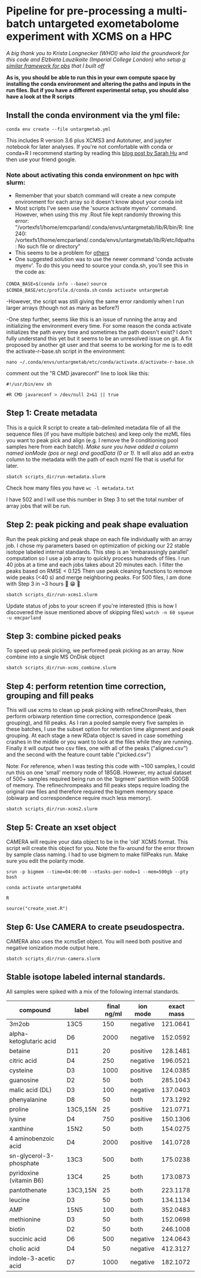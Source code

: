 # Pipeline for pre-processing a multi-batch untargeted exometabolome experiment with XCMS on a HPC

*A big thank you to Krista Longnecker (WHOI) who laid the groundwork for this code and Elzbieta Lauzikaite (Imperial College London) who setup [a similar framework for pbs](https://github.com/lauzikaite/Imperial-HPC-R) that I built off*

**As is, you should be able to run this in your own compute space by installing the conda environment and altering the paths and inputs in the run files. But if you have a different experimental setup, you should also have a look at the R scripts**

## Install the conda environment via the yml file:
```conda env create --file untargmetab.yml```

This includes R version 3.6 plus XCMS3 and Autotuner, and jupyter notebook for later analyses. If you're not comfortable with conda or conda+R I recommend starting by reading  this [blog post by Sarah Hu](https://alexanderlabwhoi.github.io/post/anaconda-r-sarah/) and then use your friend google.

### Note about activating this conda environment on hpc with slurm:
- Remember that your sbatch command will create a new compute environment for each array so it doesn't know about your conda init
- Most scripts I've seen use the 'source activate myenv' command. However, when using this my .Rout file kept randomly throwing this error: "/vortexfs1/home/emcparland/.conda/envs/untargmetab/lib/R/bin/R: line 240: /vortexfs1/home/emcparland/.conda/envs/untargmetab/lib/R/etc/ldpaths: No such file or directory"
- This seems to be a problem for [others](https://github.com/conda-forge/r-base-feedstock/issues/67)
- One suggested solution was to use the newer command 'conda activate myenv'. To do this you need to source your conda.sh, you'll see this in the code as:

```CONDA_BASE=$(conda info --base)```
```source $CONDA_BASE/etc/profile.d/conda.sh```
```conda activate untargmetab```

-However, the script was still giving the same error randomly when I run larger arrays (though not as many as before?)

-One step further, seems like this is an issue of running the array and initializing the environment every time. For some reason the conda activate initializes the path every time and sometimes the path doesn't exist? I don't fully understand this yet but it seems to be an unresolved issue on git. A fix proposed by another git user and that seems to be working for me is to edit the activate-r-base.sh script in the environment:

```nano ~/.conda/envs/untargmetab/etc/conda/activate.d/activate-r-base.sh```

comment out the "R CMD javareconf" line to look like this: 

```#!/usr/bin/env sh```

```#R CMD javareconf > /dev/null 2>&1 || true ```

## Step 1: Create metadata
This is a quick R script to create a tab-delimited metadata file of all the sequence files (if you have multiple batches) and keep only the mzML files you want to peak pick and align (e.g. I remove the 9 conditioning pool samples here from each batch). *Make sure you have added a column named ionMode (pos or neg) and goodData (0 or 1).* It will also add an extra column to the metadata with the path of each mzml file that is useful for later.

```sbatch scripts_dir/run-metadata.slurm```

Check how many files you have 
```wc -l metadata.txt```

I have 502 and I will use this number in Step 3 to set the total number of array jobs that will be run.

## Step 2: peak picking and peak shape evaluation
Run the peak picking and peak shape on each file individually with an array job. I chose my parameters based on optimization of picking our 22 stable isotope labeled internal standards. This step is an 'embarassingly parallel' computation so I use a job array to quickly process hundreds of files. I run 40 jobs at a time and each jobs takes about 20 minutes each. I filter the peaks based on RMSE < 0.125 Then use peak cleaning functions to remove wide peaks (<40 s) and merge neighboring peaks. For 500 files, I am done with Step 3 in ~3 hours :clap: :grin: :clap:

```sbatch scripts_dir/run-xcms1.slurm```

Update status of jobs to your screen if you're interested (this is how I discovered the issue mentioned above of skipping files) ```watch -n 60 squeue -u emcparland```

## Step 3: combine picked peaks
To speed up peak picking, we performed peak picking as an array. Now combine into a single MS OnDisk object

```sbatch scripts_dir/run-xcms_combine.slurm```

## Step 4: perform retention time correction, grouping and fill peaks
This will use xcms to clean up peak picking with refineChromPeaks, then perform orbiwarp retention time correction, correspondence (peak grouping), and fill peaks. As I ran a pooled sample every five samples in these batches, I use the subset option for retention time alignment and peak grouping. At each stage a new RData object is saved in case something crashes in the middle or you want to look at the files while they are running. Finally it will output two csv files, one with all of the peaks ("aligned.csv") and the second with the feature count table ("picked.csv")

Note: For reference, when I was testing this code with ~100 samples, I could run this on one 'small' memory node of 185GB. However, my actual dataset of 500+ samples required being run on the 'bigmem' partition with 500GB of memory. The refinechrompeaks and fill peaks steps require loading the original raw files and therefore required the bigmem memory space (obiwarp and correspondence require much less memory).

```sbatch scripts_dir/run-xcms2.slurm```

## Step 5: Create an xset object 
CAMERA will require your data object to be in the 'old' XCMS format. This script will create this object for you. Note the fix-around for the error thrown by sample class naming. I had to use bigmem to make fillPeaks run. Make sure you edit the polarity mode.

```srun -p bigmem --time=04:00:00 --ntasks-per-node=1 --mem=500gb --pty bash```

```conda activate untargmetabR4```

```R```

```source("create_xset.R")```

## Step 6: Use CAMERA to create pseudospectra.
CAMERA also uses the xcmsSet object. You will need both positive and negative ionization mode output here.

```sbatch scripts_dir/run-camera.slurm```


## Stable isotope labeled internal standards.
All samples were spiked with a mix of the following internal standards.

| compound | label | final ng/ml | ion mode | exact mass |
| -------- | ----- | ----------- | -------- | ---------- |
| 3m2ob    | 13C5  | 150 | negative | 121.0641 |
| alpha-ketoglutaric acid | D6 | 2000 | negative | 152.0592 |
| betaine | D11 | 20 | positive | 128.1481 |
| citric acid | D4 | 250 | negative | 196.0521 |
| cysteine | D3 | 1000 | positive | 124.0385 |
| guanosine | D2 | 50 | both | 285.1043 |
| malic acid (DL) | D3 | 100 | negative | 137.0403 |
| phenyalanine | D8 | 50 | both | 173.1292 |
| proline | 13C5,15N | 25 | positive | 121.0771 |
| lysine | D4 | 750 | positive | 150.1306 |
| xanthine | 15N2 | 50 | both | 154.0275 |
| 4 aminobenzoic acid | D4 | 2000 | positive | 141.0728 |
| sn-glycerol-3-phosphate | 13C3 | 500 | both | 175.0238 |
| pyridoxine (vitamin B6) | 13C4 | 25 | both | 173.0873 |
| pantothenate | 13C3,15N | 25 | both | 223.1178 |
| leucine | D3 | 50 | both | 134.1134 |
| AMP | 15N5 | 100 | both | 352.0483 |
| methionine | D3 | 50 | both | 152.0698 |
| biotin | D2 | 50 | both | 246.1008 |
| succinic acid | D6 | 500 | negative | 124.0643 |
| cholic acid | D4 | 50 | negative | 412.3127 |
| indole-3-acetic acid | D7 | 1000 | negative | 182.1072 |
